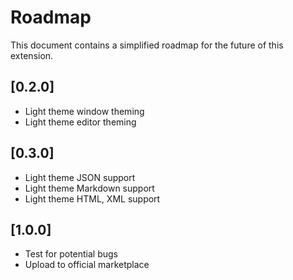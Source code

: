 # Roadmap

This document contains a simplified roadmap for the future of this extension.

## [0.2.0]

- Light theme window theming
- Light theme editor theming

## [0.3.0]

- Light theme JSON support
- Light theme Markdown support
- Light theme HTML, XML support

## [1.0.0]

- Test for potential bugs
- Upload to official marketplace
